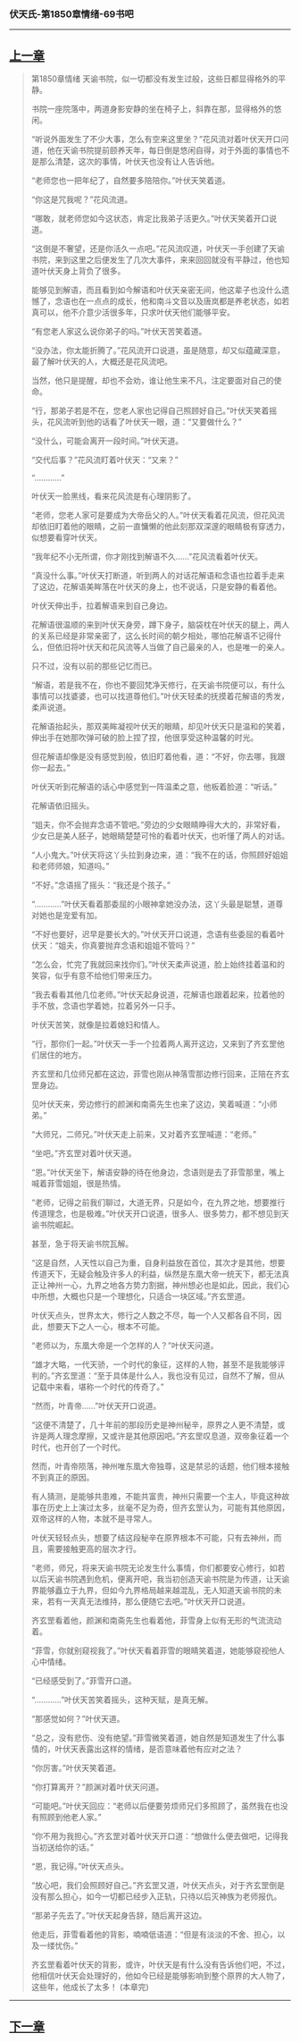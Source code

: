 ### 伏天氏-第1850章情绪-69书吧

--------
[上一章](./1193cf3a27deeab382d50d2f123debda.md)
--------


>
>
>
>第1850章情绪
>天谕书院，似一切都没有发生过般，这些日都显得格外的平静。
>
>书院一座院落中，两道身影安静的坐在椅子上，斜靠在那，显得格外的悠闲。
>
>“听说外面发生了不少大事，怎么有空来这里坐？”花风流对着叶伏天开口问道，他在天谕书院提前颐养天年，每日倒是悠闲自得，对于外面的事情也不是那么清楚，这次的事情，叶伏天也没有让人告诉他。
>
>“老师您也一把年纪了，自然要多陪陪你。”叶伏天笑着道。
>
>“你这是咒我呢？”花风流道。
>
>“哪敢，就老师您如今这状态，肯定比我弟子活更久。”叶伏天笑着开口说道。
>
>“这倒是不奢望，还是你活久一点吧。”花风流叹道，叶伏天一手创建了天谕书院，来到这里之后便发生了几次大事件，来来回回就没有平静过，他也知道叶伏天身上背负了很多。
>
>能够见到解语，而且看到如今解语和叶伏天亲密无间，他这辈子也没什么遗憾了，念语也在一点点的成长，他和南斗文音以及唐岚都是养老状态，如若真可以，他不介意少活很多年，只求叶伏天他们能够平安。
>
>“有您老人家这么说你弟子的吗。”叶伏天苦笑着道。
>
>“没办法，你太能折腾了。”花风流开口说道，虽是随意，却又似蕴藏深意，最了解叶伏天的人，大概还是花风流吧。
>
>当然，他只是提醒，却也不会劝，谁让他生来不凡，注定要面对自己的使命。
>
>“行，那弟子若是不在，您老人家也记得自己照顾好自己。”叶伏天笑着摇头，花风流听到他的话看了叶伏天一眼，道：“又要做什么？”
>
>“没什么，可能会离开一段时间。”叶伏天道。
>
>“交代后事？”花风流盯着叶伏天：“又来？”
>
>“…………”
>
>叶伏天一脸黑线，看来花风流是有心理阴影了。
>
>“老师，您老人家可是要成为大帝岳父的人。”叶伏天看着花风流，但花风流却依旧盯着他的眼睛，之前一直慵懒的他此刻那双深邃的眼睛极有穿透力，似想要看穿叶伏天。
>
>“我年纪不小无所谓，你才刚找到解语不久……”花风流看着叶伏天。
>
>“真没什么事。”叶伏天打断道，听到两人的对话花解语和念语也拉着手走来了这边，花解语美眸落在叶伏天的身上，也不说话，只是安静的看着他。
>
>叶伏天伸出手，拉着解语来到自己身边。
>
>花解语很温顺的来到叶伏天身旁，蹲下身子，脑袋枕在叶伏天的腿上，两人的关系已经是非常亲密了，这么长时间的朝夕相处，哪怕花解语不记得什么，但依旧将叶伏天和花风流等人当做了自己最亲的人，也是唯一的亲人。
>
>只不过，没有以前的那些记忆而已。
>
>“解语，若是我不在，你也不要回梵净天修行，在天谕书院便可以，有什么事情可以找婆婆，也可以找道尊他们。”叶伏天轻柔的抚摸着花解语的秀发，柔声说道。
>
>花解语抬起头，那双美眸凝视叶伏天的眼睛，却见叶伏天只是温和的笑着，伸出手在她那吹弹可破的脸上捏了捏，他很享受这种温馨的时光。
>
>但花解语却像是没有感觉到般，依旧盯着他看，道：“不好，你去哪，我跟你一起去。”
>
>叶伏天听到花解语的话心中感觉到一阵温柔之意，他板着脸道：“听话。”
>
>花解语依旧摇头。
>
>“姐夫，你不会抛弃念语不管吧。”旁边的少女眼睛睁得大大的，非常好看，少女已是美人胚子，她眼睛楚楚可怜的看着叶伏天，也听懂了两人的对话。
>
>“人小鬼大。”叶伏天将这丫头拉到身边来，道：“我不在的话，你照顾好姐姐和老师师娘，知道吗。”
>
>“不好。”念语摇了摇头：“我还是个孩子。”
>
>“…………”叶伏天看着那委屈的小眼神拿她没办法，这丫头最是聪慧，道尊对她也是宠爱有加。
>
>“不好也要好，迟早是要长大的。”叶伏天开口说道，念语有些委屈的看着叶伏天：“姐夫，你真要抛弃念语和姐姐不管吗？”
>
>“怎么会，忙完了我就回来找你们。”叶伏天柔声说道，脸上始终挂着温和的笑容，似乎有意不给他们带来压力。
>
>“我去看看其他几位老师。”叶伏天起身说道，花解语也跟着起来，拉着他的手不放，念语也学着她，拉着另外一只手。
>
>叶伏天苦笑，就像是拉着媳妇和情人。
>
>“行，那你们一起。”叶伏天一手一个拉着两人离开这边，又来到了齐玄罡他们居住的地方。
>
>齐玄罡和几位师兄都在这边，菲雪也刚从神落雪那边修行回来，正陪在齐玄罡身边。
>
>见叶伏天来，旁边修行的颜渊和南斋先生也来了这边，笑着喊道：“小师弟。”
>
>“大师兄，二师兄。”叶伏天走上前来，又对着齐玄罡喊道：“老师。”
>
>“坐吧。”齐玄罡对着叶伏天道。
>
>“恩。”叶伏天坐下，解语安静的待在他身边，念语则是去了菲雪那里，嘴上喊着菲雪姐姐，很是热情。
>
>“老师，记得之前我们聊过，大道无界，只是如今，在九界之地，想要推行传道理念，也是极难。”叶伏天开口说道，很多人、很多势力，都不想见到天谕书院崛起。
>
>甚至，急于将天谕书院瓦解。
>
>“这是自然，人天性以自己为重，自身利益放在首位，其次才是其他，想要传道天下，无疑会触及许多人的利益，纵然是东凰大帝一统天下，都无法真正让神州一心，九界之地各方势力割据，神州想必也是如此，因此，我们心中所想，大概也只是一个理想化，只适合一块区域。”齐玄罡道。
>
>叶伏天点头，世界太大，修行之人数之不尽，每一个人又都各自不同，因此，想要天下之人一心，根本不可能。
>
>“老师以为，东凰大帝是一个怎样的人？”叶伏天问道。
>
>“雄才大略，一代天骄，一个时代的象征，这样的人物，甚至不是我能够评判的。”齐玄罡道：“至于具体是什么人，我也没有见过，自然不了解，但从记载中来看，堪称一个时代的传奇了。”
>
>“然而，叶青帝……”叶伏天开口说道。
>
>“这便不清楚了，几十年前的那段历史是神州秘辛，原界之人更不清楚，或许是两人理念摩擦，又或许是其他原因吧。”齐玄罡叹息道，双帝象征着一个时代，也开创了一个时代。
>
>然而，叶青帝陨落，神州唯东凰大帝独尊，这是禁忌的话题，他们根本接触不到真正的原因。
>
>有人猜测，是能够共患难，不能共富贵，神州只需要一个主人，毕竟这种故事在历史上上演过太多，丝毫不足为奇，但齐玄罡认为，可能有其他原因，双帝这样的人物，本就不是寻常人。
>
>叶伏天轻轻点头，想要了结这段秘辛在原界根本不可能，只有去神州，而且，需要接触更高的层次才行。
>
>“老师，师兄，将来天谕书院无论发生什么事情，你们都要安心修行，如若以后天谕书院遇到危机，便离开吧，我当初创造天谕书院是为传道，让天谕界能够矗立于九界，但如今九界格局越来越混乱，无人知道天谕书院的未来，若有一天真无法维持，那么便随它去吧。”叶伏天开口说道。
>
>齐玄罡看着他，颜渊和南斋先生也看着他，菲雪身上似有无形的气流流动着。
>
>“菲雪，你就别窥视我了。”叶伏天看着菲雪的眼睛笑着道，她能够窥视他人心中情绪。
>
>“已经感受到了。”菲雪开口道。
>
>“…………”叶伏天苦笑着摇头，这种天赋，是真无解。
>
>“那感觉如何？”叶伏天道。
>
>“总之，没有悲伤、没有绝望。”菲雪微笑着道，她自然是知道发生了什么事情的，叶伏天表露出这样的情绪，是否意味着他有应对之法？
>
>“你厉害。”叶伏天笑着道。
>
>“你打算离开？”颜渊对着叶伏天问道。
>
>“可能吧。”叶伏天回应：“老师以后便要劳烦师兄们多照顾了，虽然我在也没有照顾到他老人家。”
>
>“你不用为我担心。”齐玄罡对着叶伏天开口道：“想做什么便去做吧，记得我当初送给你的话。”
>
>“恩，我记得。”叶伏天点头。
>
>“放心吧，我们会照顾好自己。”齐玄罡又道，叶伏天点头，对于齐玄罡倒是没有那么担心，如今一切都已经步入正轨，只待以后灭神族为老师报仇。
>
>“那弟子先去了。”叶伏天起身告辞，随后离开这边。
>
>他走后，菲雪看着他的背影，喃喃低语道：“但是有淡淡的不舍、担心，以及一缕忧伤。”
>
>齐玄罡看着叶伏天的背影，或许，叶伏天是有什么没有告诉他们吧，不过，他相信叶伏天会处理好的，他如今已经是能够影响到整个原界的大人物了，这些年，他成长了太多！
>(本章完)
>
>

--------
[下一章](./390d6b37e35f7929a694dd8178b7051a.md)
--------
